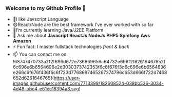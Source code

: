### Welcome to my Github Profile 👋

- 🌱I like Javscript Language
- 😄React/Node are the best framework I've ever worked with so far
-  🔭I’m currently learning Java/J2EE Platform
-  💬 Ask me about **Javacript** **ReactJs** **NodeJs**  **PHP5** **Symfony** **Aws Amazon**
- ⚡ Fun fact: I master fullstack technologies *front & back*
- 📫 You can conact me on
!68747470733a2f2f696d672e736869656c64732e696f2f62616467652f6c696e6b6564696e2d3030373742353f6c6f676f3d6c696e6b6564696e266c6f676f436f6c6f723d7768697465267374796c653d666f722d7468652d6261646765](https://user-images.githubusercontent.com/7713399/182608524-038bb526-3034-4d48-bbc4-e61ec18394a3.svg)

